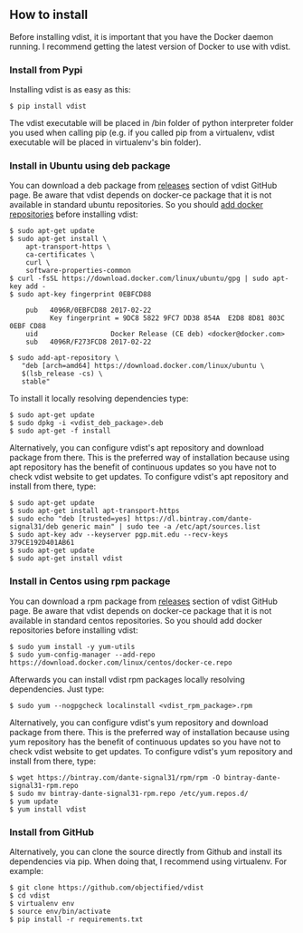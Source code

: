 ## How to install
Before installing vdist, it is important that you have the Docker daemon
running. I recommend getting the latest version of Docker to use with vdist.

### Install from Pypi
Installing vdist is as easy as this:
```
$ pip install vdist
```
The vdist executable will be placed in /bin folder of python interpreter folder
you used when calling pip (e.g. if you called pip from a virtualenv, vdist
executable will be placed in virtualenv's bin folder).

### Install in Ubuntu using deb package
You can download a deb package from [releases](https://github.com/dante-signal31/vdist/releases)
section of vdist GitHub page. Be aware that vdist depends on docker-ce package
that it is not available in standard ubuntu repositories. So you should [add
docker repositories](https://docs.docker.com/install/linux/docker-ce/ubuntu/#install-using-the-repository) 
before installing vdist:
```
$ sudo apt-get update
$ sudo apt-get install \
    apt-transport-https \
    ca-certificates \
    curl \
    software-properties-common
$ curl -fsSL https://download.docker.com/linux/ubuntu/gpg | sudo apt-key add -
$ sudo apt-key fingerprint 0EBFCD88

    pub   4096R/0EBFCD88 2017-02-22
          Key fingerprint = 9DC8 5822 9FC7 DD38 854A  E2D8 8D81 803C 0EBF CD88
    uid                  Docker Release (CE deb) <docker@docker.com>
    sub   4096R/F273FCD8 2017-02-22
    
$ sudo add-apt-repository \
   "deb [arch=amd64] https://download.docker.com/linux/ubuntu \
   $(lsb_release -cs) \
   stable"
```
To install it locally resolving dependencies type:
```
$ sudo apt-get update
$ sudo dpkg -i <vdist_deb_package>.deb
$ sudo apt-get -f install
```
Alternatively, you can configure vdist's apt repository and download package
from there. This is the preferred way of installation because using apt
repository has the benefit of continuous updates so you
have not to check vdist website to get updates. To configure vdist's apt
repository and install from there, type:
```
$ sudo apt-get update
$ sudo apt-get install apt-transport-https
$ sudo echo "deb [trusted=yes] https://dl.bintray.com/dante-signal31/deb generic main" | sudo tee -a /etc/apt/sources.list
$ sudo apt-key adv --keyserver pgp.mit.edu --recv-keys 379CE192D401AB61
$ sudo apt-get update
$ sudo apt-get install vdist
```

### Install in Centos using rpm package
You can download a rpm package from [releases](https://github.com/dante-signal31/vdist/releases)
section of vdist GitHub page. Be aware that vdist depends on docker-ce package
that it is not available in standard centos repositories. So you should add
docker repositories before installing vdist:
```
$ sudo yum install -y yum-utils
$ sudo yum-config-manager --add-repo https://download.docker.com/linux/centos/docker-ce.repo
```
Afterwards you can install vdist rpm packages locally resolving dependencies.
Just type:
```
$ sudo yum --nogpgcheck localinstall <vdist_rpm_package>.rpm
```

Alternatively, you can configure vdist's yum repository and download package
from there. This is the preferred way of installation because using yum
repository has the benefit of continuous updates so you
have not to check vdist website to get updates. To configure vdist's yum
repository and install from there, type:
```
$ wget https://bintray.com/dante-signal31/rpm/rpm -O bintray-dante-signal31-rpm.repo
$ sudo mv bintray-dante-signal31-rpm.repo /etc/yum.repos.d/
$ yum update
$ yum install vdist
```

### Install from GitHub
Alternatively, you can clone the source directly from Github and install its
dependencies via pip. When doing that, I recommend using virtualenv. For
example:

```
$ git clone https://github.com/objectified/vdist
$ cd vdist
$ virtualenv env
$ source env/bin/activate
$ pip install -r requirements.txt
```
